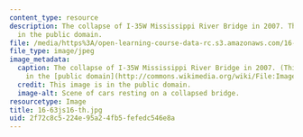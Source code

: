 ```yaml
---
content_type: resource
description: The collapse of I-35W Mississippi River Bridge in 2007. This image is
  in the public domain.
file: /media/https%3A/open-learning-course-data-rc.s3.amazonaws.com/16-63j-system-safety-spring-2016/2f72c8c5224e95a24fb5fefedc546e8a_16-63js16-th.jpg
file_type: image/jpeg
image_metadata:
  caption: The collapse of I-35W Mississippi River Bridge in 2007. (This image is
    in the [public domain](http://commons.wikimedia.org/wiki/File:Image-I35W_Collapse_-_Day_4_-_Operations_%26_Scene_(95)_edit.jpg)).
  credit: This image is in the public domain.
  image-alt: Scene of cars resting on a collapsed bridge.
resourcetype: Image
title: 16-63js16-th.jpg
uid: 2f72c8c5-224e-95a2-4fb5-fefedc546e8a
---
```

